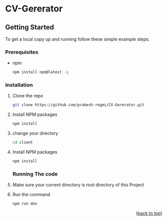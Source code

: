 # CV-Gererator

<!-- GETTING STARTED -->
## Getting Started

To get a local copy up and running follow these simple example steps.

### Prerequisites

* npm
  ```sh
  npm install npm@latest -g
  ```

### Installation


1. Clone the repo
   ```sh
   git clone https://github.com/prabesh-regmi/CV-Gererator.git
   ```
3. Install NPM packages
   ```sh
   npm install
   ```
4. change your directory
    ```sh
   cd client
   ```
5. Install NPM packages
   ```sh
   npm install
   ``` 
   
   ### Running The code


1. Make sure your current directory is root directory of this Project
   
2. Run the command
   ```sh
   npm run dev
   ```

<p align="right">(<a href="#top">back to top</a>)</p>
